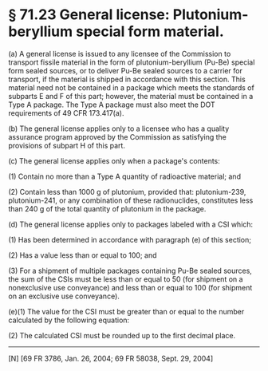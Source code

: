# § 71.23   General license: Plutonium-beryllium special form material.

(a) A general license is issued to any licensee of the Commission to transport fissile material in the form of plutonium-beryllium (Pu-Be) special form sealed sources, or to deliver Pu-Be sealed sources to a carrier for transport, if the material is shipped in accordance with this section. This material need not be contained in a package which meets the standards of subparts E and F of this part; however, the material must be contained in a Type A package. The Type A package must also meet the DOT requirements of 49 CFR 173.417(a). 


(b) The general license applies only to a licensee who has a quality assurance program approved by the Commission as satisfying the provisions of subpart H of this part. 


(c) The general license applies only when a package's contents: 


(1) Contain no more than a Type A quantity of radioactive material; and 


(2) Contain less than 1000 g of plutonium, provided that: plutonium-239, plutonium-241, or any combination of these radionuclides, constitutes less than 240 g of the total quantity of plutonium in the package. 


(d) The general license applies only to packages labeled with a CSI which: 


(1) Has been determined in accordance with paragraph (e) of this section; 


(2) Has a value less than or equal to 100; and 


(3) For a shipment of multiple packages containing Pu-Be sealed sources, the sum of the CSIs must be less than or equal to 50 (for shipment on a nonexclusive use conveyance) and less than or equal to 100 (for shipment on an exclusive use conveyance). 


(e)(1) The value for the CSI must be greater than or equal to the number calculated by the following equation: 


(2) The calculated CSI must be rounded up to the first decimal place. 



---

[N] [69 FR 3786, Jan. 26, 2004; 69 FR 58038, Sept. 29, 2004]




